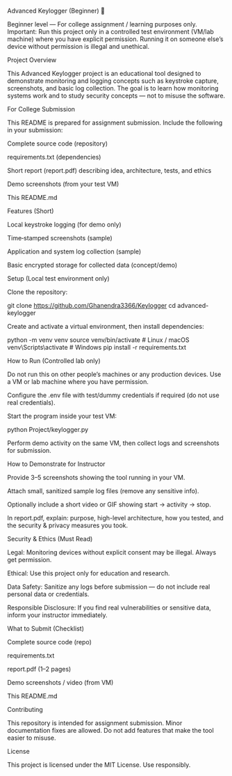 Advanced Keylogger (Beginner) 🚧

Beginner level — For college assignment / learning purposes only.
Important: Run this project only in a controlled test environment (VM/lab machine) where you have explicit permission. Running it on someone else’s device without permission is illegal and unethical.

Project Overview

This Advanced Keylogger project is an educational tool designed to demonstrate monitoring and logging concepts such as keystroke capture, screenshots, and basic log collection. The goal is to learn how monitoring systems work and to study security concepts — not to misuse the software.

For College Submission

This README is prepared for assignment submission. Include the following in your submission:

Complete source code (repository)

requirements.txt (dependencies)

Short report (report.pdf) describing idea, architecture, tests, and ethics

Demo screenshots (from your test VM)

This README.md

Features (Short)

Local keystroke logging (for demo only)

Time‑stamped screenshots (sample)

Application and system log collection (sample)

Basic encrypted storage for collected data (concept/demo)

Setup (Local test environment only)

Clone the repository:

git clone https://github.com/Ghanendra3366/Keylogger
cd advanced-keylogger


Create and activate a virtual environment, then install dependencies:

python -m venv venv
source venv/bin/activate    # Linux / macOS
venv\Scripts\activate       # Windows
pip install -r requirements.txt

How to Run (Controlled lab only)

Do not run this on other people’s machines or any production devices. Use a VM or lab machine where you have permission.

Configure the .env file with test/dummy credentials if required (do not use real credentials).

Start the program inside your test VM:

python Project/keylogger.py


Perform demo activity on the same VM, then collect logs and screenshots for submission.

How to Demonstrate for Instructor

Provide 3–5 screenshots showing the tool running in your VM.

Attach small, sanitized sample log files (remove any sensitive info).

Optionally include a short video or GIF showing start → activity → stop.

In report.pdf, explain: purpose, high-level architecture, how you tested, and the security & privacy measures you took.

Security & Ethics (Must Read)

Legal: Monitoring devices without explicit consent may be illegal. Always get permission.

Ethical: Use this project only for education and research.

Data Safety: Sanitize any logs before submission — do not include real personal data or credentials.

Responsible Disclosure: If you find real vulnerabilities or sensitive data, inform your instructor immediately.

What to Submit (Checklist)

 Complete source code (repo)

 requirements.txt

 report.pdf (1–2 pages)

 Demo screenshots / video (from VM)

 This README.md

Contributing

This repository is intended for assignment submission. Minor documentation fixes are allowed. Do not add features that make the tool easier to misuse.

License

This project is licensed under the MIT License. Use responsibly.
